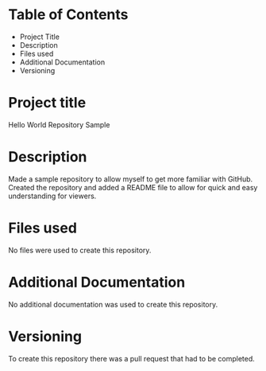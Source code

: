 # Table of Contents
- Project Title   
- Description
- Files used
- Additional Documentation
- Versioning
# Project title
Hello World Repository Sample
# Description
Made a sample repository to allow myself to get more familiar with GitHub. Created the repository and added a README file to allow for quick and easy understanding for viewers. 
# Files used
No files were used to create this repository.
# Additional Documentation
No additional documentation was used to create this repository.
# Versioning
To create this repository there was a pull request that had to be completed. 
   
